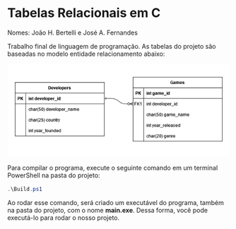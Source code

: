 # Tabelas Relacionais em C

Nomes: João H. Bertelli e José A. Fernandes

Trabalho final de linguagem de programação.
As tabelas do projeto são baseadas no modelo entidade relacionamento abaixo:

<div style="text-align: center;">
    <img src="./images/LPG_Entity_Relationship_Diagram.png">
</div>

Para compilar o programa, execute o seguinte comando em um terminal PowerShell na pasta do projeto:

```powershell
.\Build.ps1
```

Ao rodar esse comando, será criado um executável do programa, também na pasta do projeto, com o nome **main.exe**. Dessa forma, você pode executá-lo para rodar o nosso projeto.
